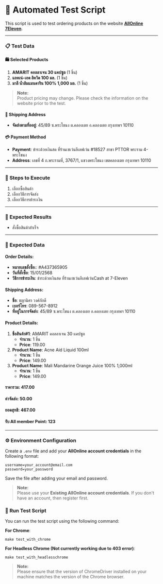 <!-- Comment
Deverlop By: Pakorn Soikham
Date: 2021-09-26
-->

# 🛒 **Automated Test Script**

This script is used to test ordering products on the website **[AllOnline 7Eleven](https://www.allonline.7eleven.co.th/)**.

---

### 📋 **Test Data**

#### 🛍️ **Selected Products**

1. **AMARIT คอลลาเจน 30 แคปซูล** (1 ชิ้น)
2. **แอคเน่-เอด ลิควิด 100 มล.** (1 ชิ้น)
3. **มาลี น้ำส้มแมนดาริน 100% 1,000 มล.** (1 ชิ้น)

> **Note:**  
> Product pricing may change. Please check the information on the website prior to the test.

#### 🚚 **Shipping Address**

- **จัดส่งตามที่ออยู่**: 45/89 ซ.พระโขนง ต.คลองเตย อ.คลองเตย กรุงเทพฯ 10110

#### 💳 **Payment Method**

- **Payment**: ชำระด้วยเงินสด ที่ร้านเซเว่นอีเลฟเว่น #18527 สาขา PTTOR พระราม 4-พระโขนง
- **Address**: เลขที่ 4 ถ.พระรามที่, 3767/1, แขวงพระโขนง เขตคลองเตย กรุงเทพฯ 10110

---

### 📝 **Steps to Execute**

1. เลือกซื้อสินค้า
2. เลือกวิธีการจัดส่ง
3. เลือกวิธีการชำระเงิน

---

### 🎯 **Expected Results**

- สั่งซื้อสินค้าสำเร็จ

---

### 📅 **Expected Data**

#### **Order Details:**

- **หมายเลขสั่งซื้อ:**: #A437365905
- **วันที่สั่งซื้อ**: 15/01/2568
- **วิธีการชำระเงิน**: ชำระด้วยเงินสด ที่ร้านเซเว่นอีเลฟเว่นCash at 7-Eleven

#### **Shipping Address:**

- **ชื่อ**: ชญานิศา วงศ์ภักดี
- **เบอร์โทร**: 089-567-8912
- **ที่อยู่ในการจัดส่ง**: 45/89 ซ.พระโขนง ต.คลองเตย อ.คลองเตย กรุงเทพฯ 10110

#### **Product Details:**

1. **ชื่อสินค้า#1**: AMARIT คอลลาเจน 30 แคปซูล
   - **จำนวน**: 1 ชิ้น
   - **Price**: 119.00
2. **Product Name**: Acne Aid Liquid 100ml
   - **จำนวน**: 1 ชิ้น
   - **Price**: 149.00
3. **Product Name**: Mali Mandarine Orange Juice 100% 1,000ml
   - **จำนวน**: 1 ชิ้น
   - **Price**: 149.00

#### **ราคารวม**: 417.00

#### **ค่าจัดส่ง**: 50.00

#### **ยอดสุทธิ**: 467.00

#### **รับ All member Point**: 123

---

### ⚙️ **Environment Configuration**

Create a `.env` file and add your **AllOnline account credentials** in the following format:

```env
username=your_account@email.com
password=your_password
```

Save the file after adding your email and password.

> **Note:**  
> Please use your **Existing AllOnline account credentials**. If you don't have an account, then register first.

### 🚀 **Run Test Script**

You can run the test script using the following command:

**For Chrome**:

```env
make test_with_chrome
```

**For Headless Chrome (Not currently working due to 403 error)**:

```env
make test_with_headlesschrome
```

> **Note:**  
> Please ensure that the version of ChromeDriver installed on your machine matches the version of the Chrome browser.
